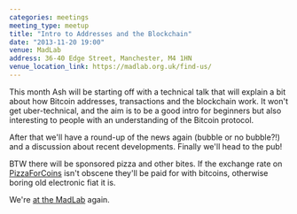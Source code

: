 ```yaml
---
categories: meetings
meeting_type: meetup
title: "Intro to Addresses and the Blockchain"
date: "2013-11-20 19:00"
venue: MadLab
address: 36-40 Edge Street, Manchester, M4 1HN
venue_location_link: https://madlab.org.uk/find-us/
---
```


This month Ash will be starting off with a technical talk that will explain
a bit about how Bitcoin addresses, transactions and the blockchain work. It
won't get uber-technical, and the aim is to be a good intro for beginners
but also interesting to people with an understanding of the Bitcoin protocol.

After that we'll have a round-up of the news again (bubble or no bubble?!)
and a discussion about recent developments. Finally we'll head to the pub!

BTW there will be sponsored pizza and other bites. If the exchange rate on
[PizzaForCoins][pizzaforcoins] isn't obscene they'll be paid for with bitcoins,
otherwise boring old electronic fiat it is.

We're [at the MadLab][madlab-event] again.

[conference]: http://theconference.eu/
[madlab-event]: http://madlab.org.uk/content/bitcoin-manchester-4/
[pizzaforcoins]: http://pizzaforcoins.com/